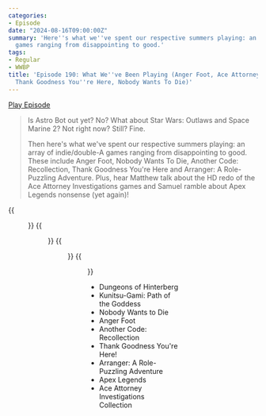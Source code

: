 ```yaml
---
categories:
- Episode
date: "2024-08-16T09:00:00Z"
summary: 'Here''s what we''ve spent our respective summers playing: an array of indie/AA
  games ranging from disappointing to good.'
tags:
- Regular
- WWBP
title: 'Episode 190: What We''ve Been Playing (Anger Foot, Ace Attorney Investigations,
  Thank Goodness You''re Here, Nobody Wants To Die)'
---
```


[Play Episode](https://www.patreon.com/posts/episode-190-what-110182228)
> Is Astro Bot out yet? No? What about Star Wars: Outlaws and Space Marine 2? Not right now? Still? Fine.
> 
> Then here's what we've spent our respective summers playing: an array of indie/double-A games ranging from disappointing to good. These include Anger Foot, Nobody Wants To Die, Another Code: Recollection, Thank Goodness You're Here and Arranger: A Role-Puzzling Adventure. Plus, hear Matthew talk about the HD redo of the Ace Attorney Investigations games and Samuel ramble about Apex Legends nonsense (yet again)!

{{<figure 
    src="/assets/images/toff-denounces.jpeg" 
    caption="Image Credit: DarkKnightads" 
    alt="Toff Denounces" >}}
{{<figure 
    src="/assets/images/lore-update.jpeg" 
    alt="Lore Update" >}}
{{<figure 
    src="/assets/images/art-vinted.jpeg" 
    alt="Art Vinted" >}}
{{<figure 
    src="/assets/images/languid-piece.jpeg" 
    alt="Languid Piece" >}}

- Dungeons of Hinterberg
- Kunitsu-Gami: Path of the Goddess
- Nobody Wants to Die
- Anger Foot
- Another Code: Recollection
- Thank Goodness You're Here!
- Arranger: A Role-Puzzling Adventure
- Apex Legends
- Ace Attorney Investigations Collection